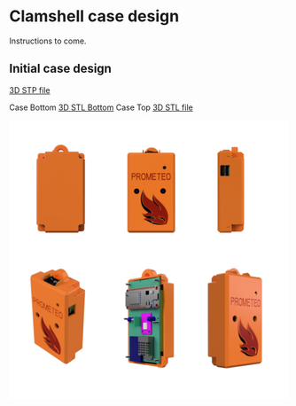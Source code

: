 # Clamshell case design

Instructions to come.

## Initial case design

[3D STP file](case/Prometeo_2020_11_28.step)

Case Bottom [3D STL Bottom](case/Prometeo_2020_11_28_bottom.stl)
Case Top [3D STL file](case/Prometeo_2020_11_28_top.stl)

![CASE](img/case.jpg)



